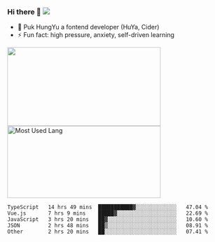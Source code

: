 ### Hi there 👋   ![](https://komarev.com/ghpvc/?username=trojan0523&color=ff69b4&label=PV+Since+2020-1-1)

 - 🔭 Puk HungYu a fontend developer (HuYa, Cider)
 - ⚡ Fun fact: high pressure, anxiety, self-driven learning 

 <img align="left" width="350px" height="180px" src="https://github-readme-stats.vercel.app/api?username=trojan0523&show_icons=true&icon_color=199861&count_private=true" />
 
 <img width="350px" height="165px" alt="Most Used Lang" src="https://github-readme-stats.vercel.app/api/top-langs/?username=trojan0523&layout=compact"/>
 

 <!--START_SECTION:waka-->
```text
TypeScript   14 hrs 49 mins  ███████████▓░░░░░░░░░░░░░   47.04 % 
Vue.js       7 hrs 9 mins    █████▓░░░░░░░░░░░░░░░░░░░   22.69 % 
JavaScript   3 hrs 20 mins   ██▓░░░░░░░░░░░░░░░░░░░░░░   10.60 % 
JSON         2 hrs 48 mins   ██▒░░░░░░░░░░░░░░░░░░░░░░   08.91 % 
Other        2 hrs 20 mins   ██░░░░░░░░░░░░░░░░░░░░░░░   07.41 % 
```
<!--END_SECTION:waka-->

 
<!--
**Trojan0523/Trojan0523** is a ✨ _special_ ✨ repository because its `README.md` (this file) appears on your GitHub profile.

Here are some ideas to get you started:

- 👯 looking to collaborate on where? i don`t know
- 🤔 I’m looking for help with ...
- 💬 Ask me about ...
- 📫 How to reach me: ...
- 😄 Pronouns: ...
- ⚡ Fun fact: ...
![](https://komarev.com/ghpvc/?username=trojan0523)
-->
